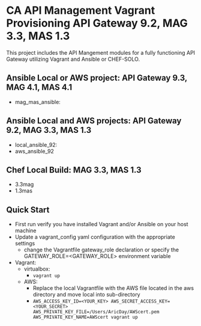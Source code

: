 CA API Management Vagrant Provisioning API Gateway 9.2, MAG 3.3, MAS 1.3
================================

This project includes the API Mangement modules for a fully functioning API Gateway utilizing Vagrant and Ansible or CHEF-SOLO. 


Ansible Local or AWS project: API Gateway 9.3, MAG 4.1, MAS 4.1
-------------------------
* mag_mas_ansible: 

Ansible Local and AWS projects: API Gateway 9.2, MAG 3.3, MAS 1.3
-------------------------
* local_ansible_92: 
* aws_ansible_92

Chef Local Build: MAG 3.3, MAS 1.3
-------------------------
* 3.3mag
* 1.3mas

Quick Start
-------------------------

* First run verify you have installed Vagrant and/or Ansible on your host machine
* Update a vagrant_config yaml configuration with the appropriate settings
    * change the Vagrantfile gateway_role declaration or specify the GATEWAY_ROLE=<GATEWAY_ROLE> environment variable
* Vagrant:
    * virtualbox:
        * `vagrant up`
    * AWS:
        * Replace the local Vagrantfile with the AWS file located in the aws directory and move local into sub-directory
        * `AWS_ACCESS_KEY_ID=<YOUR_KEY> AWS_SECRET_ACCESS_KEY=<YOUR_SECRET> AWS_PRIVATE_KEY_FILE=/Users/AricDay/AWScert.pem AWS_PRIVATE_KEY_NAME=AWScert vagrant up`

